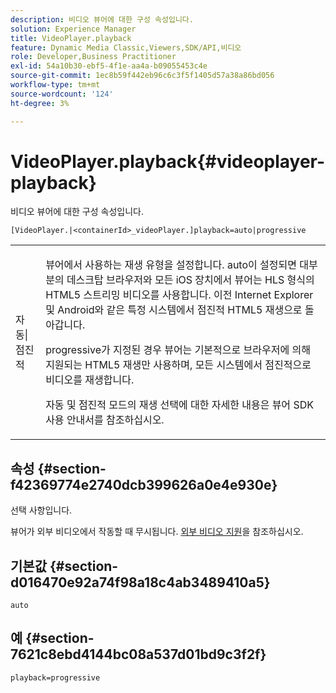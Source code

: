 ```yaml
---
description: 비디오 뷰어에 대한 구성 속성입니다.
solution: Experience Manager
title: VideoPlayer.playback
feature: Dynamic Media Classic,Viewers,SDK/API,비디오
role: Developer,Business Practitioner
exl-id: 54a10b30-ebf5-4f1e-aa4a-b09055453c4e
source-git-commit: 1ec8b59f442eb96c6c3f5f1405d57a38a86bd056
workflow-type: tm+mt
source-wordcount: '124'
ht-degree: 3%

---
```


# VideoPlayer.playback{#videoplayer-playback}

비디오 뷰어에 대한 구성 속성입니다.

`[VideoPlayer.|<containerId>_videoPlayer.]playback=auto|progressive`

<table id="table_C616483932C2482CA9794DDD7313FD7C"> 
 <tbody> 
  <tr> 
   <td colname="col1"> <p> <span class="codeph"> 자동|점진적</span> </p> </td> 
   <td colname="col2"> <p> 뷰어에서 사용하는 재생 유형을 설정합니다. <span class="codeph"> auto</span>이 설정되면 대부분의 데스크탑 브라우저와 모든 iOS 장치에서 뷰어는 HLS 형식의 HTML5 스트리밍 비디오를 사용합니다. 이전 Internet Explorer 및 Android와 같은 특정 시스템에서 점진적 HTML5 재생으로 돌아갑니다. </p> <p><span class="codeph"> progressive</span>가 지정된 경우 뷰어는 기본적으로 브라우저에 의해 지원되는 HTML5 재생만 사용하며, 모든 시스템에서 점진적으로 비디오를 재생합니다. </p> <p>자동 및 점진적 모드의 재생 선택에 대한 자세한 내용은 뷰어 SDK 사용 안내서를 참조하십시오. </p> </td> 
  </tr> 
 </tbody> 
</table>

## 속성 {#section-f42369774e2740dcb399626a0e4e930e}

선택 사항입니다.

뷰어가 외부 비디오에서 작동할 때 무시됩니다. [외부 비디오 지원](../../../c-html5-s7-aem-asset-viewers/c-html5-video-reference/r-html5-video-viewer-20-external-video-support.md#concept-22c67fee43274a29b28ee16770b1b1f3)을 참조하십시오.

## 기본값 {#section-d016470e92a74f98a18c4ab3489410a5}

`auto`

## 예 {#section-7621c8ebd4144bc08a537d01bd9c3f2f}

```
playback=progressive
```
